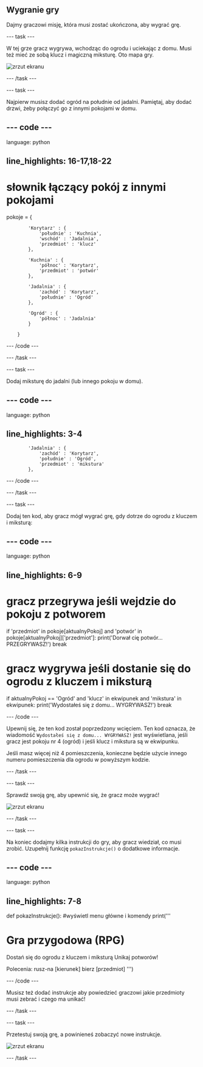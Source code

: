 ## Wygranie gry

Dajmy graczowi misję, która musi zostać ukończona, aby wygrać grę.

\--- task \---

W tej grze gracz wygrywa, wchodząc do ogrodu i uciekając z domu. Musi też mieć ze sobą klucz i magiczną miksturę. Oto mapa gry.

![zrzut ekranu](images/rpg-final-map.png)

\--- /task \---

\--- task \---

Najpierw musisz dodać ogród na południe od jadalni. Pamiętaj, aby dodać drzwi, żeby połączyć go z innymi pokojami w domu.

## \--- code \---

language: python

## line_highlights: 16-17,18-22

# słownik łączący pokój z innymi pokojami

pokoje = {

            'Korytarz' : {
                'południe' : 'Kuchnia',
                'wschód' : 'Jadalnia',
                'przedmiot' : 'klucz'
            },
    
            'Kuchnia' : {
                'północ' : 'Korytarz',
                'przedmiot' : 'potwór'
            },
    
            'Jadalnia' : {
                'zachód' : 'Korytarz',
                'południe' : 'Ogród'
            },
    
            'Ogród' : {
                'północ' : 'Jadalnia'
            }
    
        }
    

\--- /code \---

\--- /task \---

\--- task \---

Dodaj miksturę do jadalni (lub innego pokoju w domu).

## \--- code \---

language: python

## line_highlights: 3-4

            'Jadalnia' : {
                'zachód' : 'Korytarz',
                'południe' : 'Ogród',
                'przedmiot' : 'mikstura'
            },
    

\--- /code \---

\--- /task \---

\--- task \---

Dodaj ten kod, aby gracz mógł wygrać grę, gdy dotrze do ogrodu z kluczem i miksturą:

## \--- code \---

language: python

## line_highlights: 6-9

# gracz przegrywa jeśli wejdzie do pokoju z potworem

if 'przedmiot' in pokoje\[aktualnyPokoj] and 'potwór' in pokoje[aktualnyPokoj\]\['przedmiot'\]: print('Dorwał cię potwór... PRZEGRYWASZ!') break

# gracz wygrywa jeśli dostanie się do ogrodu z kluczem i miksturą

if aktualnyPokoj == 'Ogród' and 'klucz' in ekwipunek and 'mikstura' in ekwipunek: print('Wydostałeś się z domu... WYGRYWASZ!') break

\--- /code \---

Upewnij się, że ten kod został poprzedzony wcięciem. Ten kod oznacza, że wiadomość `Wydostałeś się z domu... WYGRYWASZ!` jest wyświetlana, jeśli gracz jest pokoju nr 4 (ogród) i jeśli klucz i mikstura są w ekwipunku.

Jeśli masz więcej niż 4 pomieszczenia, konieczne będzie użycie innego numeru pomieszczenia dla ogrodu w powyższym kodzie.

\--- /task \---

\--- task \---

Sprawdź swoją grę, aby upewnić się, że gracz może wygrać!

![zrzut ekranu](images/rpg-win-test.png)

\--- /task \---

\--- task \---

Na koniec dodajmy kilka instrukcji do gry, aby gracz wiedział, co musi zrobić. Uzupełnij funkcję `pokazInstrukcje()` o dodatkowe informacje.

## \--- code \---

language: python

## line_highlights: 7-8

def pokazInstrukcje(): #wyświetl menu główne i komendy print('''

# Gra przygodowa (RPG)

Dostań się do ogrodu z kluczem i miksturą Unikaj potworów!

Polecenia: rusz-na [kierunek] bierz [przedmiot] ''')

\--- /code \---

Musisz też dodać instrukcje aby powiedzieć graczowi jakie przedmioty musi zebrać i czego ma unikać!

\--- /task \---

\--- task \---

Przetestuj swoją grę, a powinieneś zobaczyć nowe instrukcje.

![zrzut ekranu](images/rpg-instructions-test.png)

\--- /task \---